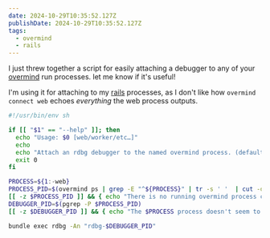 ```yaml
---
date: 2024-10-29T10:35:52.127Z
publishDate: 2024-10-29T10:35:52.127Z
tags:
  - overmind
  - rails
---
```


I just threw together a script for easily attaching a debugger to any of your [overmind](/tags/overmind) run processes. let me know if it's useful!

I'm using it for attaching to my [rails](/tags/rails) processes, as I don't like how `overmind connect web` echoes _everything_ the web process outputs.

```bash bin/debug
#!/usr/bin/env sh

if [[ "$1" == "--help" ]]; then
  echo "Usage: $0 [web/worker/etc…]"
  echo
  echo "Attach an rdbg debugger to the named overmind process. (default: web)"
  exit 0
fi

PROCESS=${1:-web}
PROCESS_PID=$(overmind ps | grep -E "^${PROCESS}" | tr -s ' '  | cut -d' ' -f2)
[[ -z $PROCESS_PID ]] && { echo "There is no running overmind process called '$PROCESS'" >&2; exit 1; }
DEBUGGER_PID=$(pgrep -P $PROCESS_PID)
[[ -z $DEBUGGER_PID ]] && { echo "The $PROCESS process doesn't seem to have any child processes" >&2; exit 1; }

bundle exec rdbg -An "rdbg-$DEBUGGER_PID"
```
